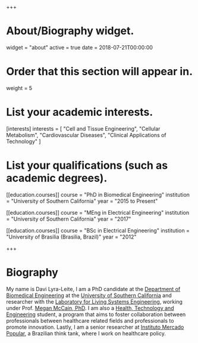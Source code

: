 +++
# About/Biography widget.
widget = "about"
active = true
date = 2018-07-21T00:00:00

# Order that this section will appear in.
weight = 5

# List your academic interests.
[interests]
  interests = [
    "Cell and Tissue Engineering",
    "Cellular Metabolism",
    "Cardiovascular Diseases",
    "Clinical Applications of Technology"
  ]

# List your qualifications (such as academic degrees).
[[education.courses]]
  course = "PhD in Biomedical Engineering"
  institution = "University of Southern California"
  year = "2015 to Present"

[[education.courses]]
  course = "MEng in Electrical Engineering"
  institution = "University of Southern California"
  year = "2017"

[[education.courses]]
  course = "BSc in Electrical Engineering"
  institution = "University of Brasilia (Brasilia, Brazil)"
  year = "2012"
 
+++

# Biography

My name is Davi Lyra-Leite, I am a PhD candidate at the [Department of Biomedical Engineering](http://bme.usc.edu) at the [University of Southern California](http://usc.edu) and researcher with the [Laboratory for Living Systems Engineering](http://livingsystemsengineering.usc.edu), working under Prof. [Megan McCain, PhD](https://viterbi.usc.edu/directory/faculty/McCain/Megan). I am also a [Health, Technology and Engineering](http://hte.usc.edu) student, a program that aims to foster collaboration between professionals between healthcare related fields and professionals to promote innovation. Lastly, I am a senior researcher at [Instituto Mercado Popular](http://mercadopopular.org), a Brazilian think tank, where I work on healthcare policy.
